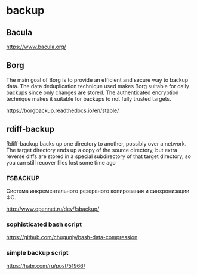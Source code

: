 backup
======
## Bacula

<https://www.bacula.org/>

## Borg
The main goal of Borg is to provide an efficient and secure way to backup data. The data deduplication technique used makes Borg suitable for daily backups since only changes are stored. The authenticated encryption technique makes it suitable for backups to not fully trusted targets.

<https://borgbackup.readthedocs.io/en/stable/>



## rdiff-backup
Rdiff-backup backs up one directory to another, possibly over a network. The target directory ends up a copy of the source directory, but extra reverse diffs are stored in a special subdirectory of that target directory, so you can still recover files lost some time ago

### FSBACKUP

Cистема инкрементального резервного копирования и синхронизации ФС.

<http://www.opennet.ru/dev/fsbackup/>


### sophisticated bash script
https://github.com/chuguniy/bash-data-compression

### simple backup script
https://habr.com/ru/post/51966/